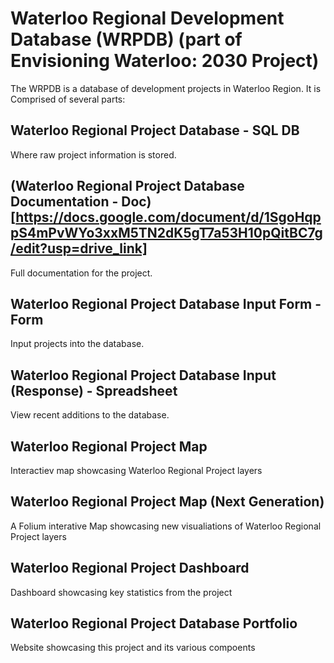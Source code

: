 # Waterloo Regional Development Database (WRPDB) (part of Envisioning Waterloo: 2030 Project)
The WRPDB is a database of development projects in Waterloo Region. It is Comprised of several parts:

## Waterloo Regional Project Database - SQL DB
Where raw project information is stored.

## (Waterloo Regional Project Database Documentation - Doc)[https://docs.google.com/document/d/1SgoHqppS4mPvWYo3xxM5TN2dK5gT7a53H10pQitBC7g/edit?usp=drive_link]
Full documentation for the project.

## Waterloo Regional Project Database Input Form - Form
Input projects into the database.

## Waterloo Regional Project Database Input (Response) - Spreadsheet
View recent additions to the database.

## Waterloo Regional Project Map
Interactiev map showcasing Waterloo Regional Project layers

## Waterloo Regional Project Map (Next Generation)
A Folium interative Map showcasing new visualiations of Waterloo Regional Project layers

## Waterloo Regional Project Dashboard
Dashboard showcasing key statistics from the project

## Waterloo Regional Project Database Portfolio
Website showcasing this project and its various compoents
